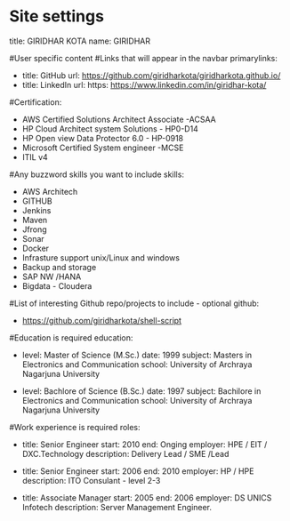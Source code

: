 # Site settings
title: GIRIDHAR KOTA
name: GIRIDHAR

#User specific content
#Links that will appear in the navbar
primarylinks:
 
 - title: GitHub
   url: https://github.com/giridharkota/giridharkota.github.io/
 - title: LinkedIn
   url: https: https://www.linkedin.com/in/giridhar-kota/
   
#Certification:
  -	AWS Certified Solutions Architect Associate -ACSAA
  - HP Cloud Architect system Solutions - HP0-D14 
  - HP Open view Data Protector 6.0 - HP-0918 
  - Microsoft Certified System engineer -MCSE
  - ITIL v4

#Any buzzword skills you want to include
skills:
 - AWS Architech
 - GITHUB
 - Jenkins
 - Maven
 - Jfrong
 - Sonar
 - Docker
 - Infrasture support unix/Linux and windows
 - Backup and storage
 - SAP NW /HANA
 - Bigdata - Cloudera
 
#List of interesting Github repo/projects to include - optional
github:
 - https://github.com/giridharkota/shell-script
 
  
#Education is required
education:
 - level: Master of Science (M.Sc.)
   date: 1999
   subject: Masters in Electronics and Communication 
   school: University of Archraya Nagarjuna University
   
  - level: Bachlore of Science (B.Sc.)
   date: 1997
   subject: Bachilore in Electronics and Communication 
   school: University of Archraya Nagarjuna University


 #Work experience is required
roles:
 - title: Senior Engineer
   start: 2010
   end: Onging 
   employer: HPE / EIT / DXC.Technology
   description:	 Delivery Lead / SME /Lead
   
 - title: Senior Engineer
   start: 2006
   end: 2010
   employer: HP / HPE
   description: ITO Consulant - level 2-3
   
 - title: Associate Manager
   start: 2005
   end: 2006
   employer: DS UNICS Infotech
   description: Server Management Engineer.





 
